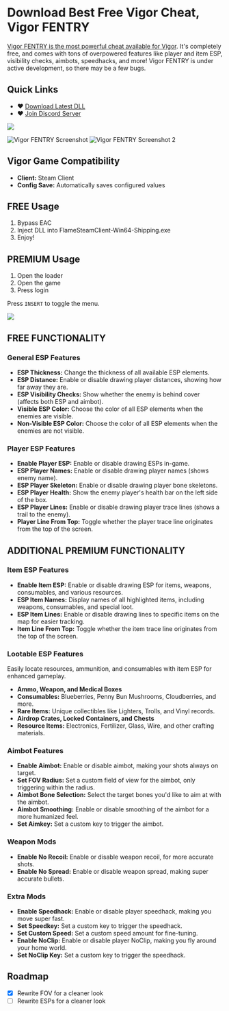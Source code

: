 # Download Best Free Vigor Cheat, Vigor FENTRY
[Vigor FENTRY is the most powerful cheat available for Vigor](https://www.fentry.org/). It's completely free, and comes with tons of overpowered features like player and item ESP, visibility checks, aimbots, speedhacks, and more! Vigor FENTRY is under active development, so there may be a few bugs.

## Quick Links
- ♥ [Download Latest DLL](https://github.com/Wimberton/Vigor-FENTRY/releases/tag/Release)
- ♥ [Join Discord Server](https://discord.gg/fentry)

<img align="center" src="https://i.gyazo.com/3a89405c73b7c5b1eed730ad8cc95e47.png" width="auto" height="auto">

![Vigor FENTRY Screenshot](https://i.gyazo.com/605cc5b0718f4dc00cc43c8b806ed33c.jpg)
![Vigor FENTRY Screenshot 2](https://i.gyazo.com/a3be8bec656f1838bae5e416e26eacbf.jpg)

## Vigor Game Compatibility
- **Client:** Steam Client
- **Config Save:** Automatically saves configured values

## FREE Usage
1. Bypass EAC
2. Inject DLL into FlameSteamClient-Win64-Shipping.exe
3. Enjoy!

## PREMIUM Usage
1. Open the loader
2. Open the game
3. Press login

Press `INSERT` to toggle the menu.

<img align="center" src="https://i.gyazo.com/a31227e25a080e65054a4737a4baa6e1.png" width="auto" height="auto">

## FREE FUNCTIONALITY

### General ESP Features
- **ESP Thickness:** Change the thickness of all available ESP elements.
- **ESP Distance:** Enable or disable drawing player distances, showing how far away they are.
- **ESP Visibility Checks:** Show whether the enemy is behind cover (affects both ESP and aimbot).
- **Visible ESP Color:** Choose the color of all ESP elements when the enemies are visible.
- **Non-Visible ESP Color:** Choose the color of all ESP elements when the enemies are not visible.

### Player ESP Features
- **Enable Player ESP:** Enable or disable drawing ESPs in-game.
- **ESP Player Names:** Enable or disable drawing player names (shows enemy name).
- **ESP Player Skeleton:** Enable or disable drawing player bone skeletons.
- **ESP Player Health:** Show the enemy player's health bar on the left side of the box.
- **ESP Player Lines:** Enable or disable drawing player trace lines (shows a trail to the enemy).
- **Player Line From Top:** Toggle whether the player trace line originates from the top of the screen.

## ADDITIONAL  PREMIUM FUNCTIONALITY

### Item ESP Features
- **Enable Item ESP:** Enable or disable drawing ESP for items, weapons, consumables, and various resources.
- **ESP Item Names:** Display names of all highlighted items, including weapons, consumables, and special loot.
- **ESP Item Lines:** Enable or disable drawing lines to specific items on the map for easier tracking.
- **Item Line From Top:** Toggle whether the item trace line originates from the top of the screen.

### Lootable ESP Features
Easily locate resources, ammunition, and consumables with item ESP for enhanced gameplay.

- **Ammo, Weapon, and Medical Boxes**
- **Consumables:** Blueberries, Penny Bun Mushrooms, Cloudberries, and more.
- **Rare Items:** Unique collectibles like Lighters, Trolls, and Vinyl records.
- **Airdrop Crates, Locked Containers, and Chests**
- **Resource Items:** Electronics, Fertilizer, Glass, Wire, and other crafting materials.

### Aimbot Features
- **Enable Aimbot:** Enable or disable aimbot, making your shots always on target.
- **Set FOV Radius:** Set a custom field of view for the aimbot, only triggering within the radius.
- **Aimbot Bone Selection:** Select the target bones you'd like to aim at with the aimbot.
- **Aimbot Smoothing:** Enable or disable smoothing of the aimbot for a more humanized feel.
- **Set Aimkey:** Set a custom key to trigger the aimbot.

### Weapon Mods
- **Enable No Recoil:** Enable or disable weapon recoil, for more accurate shots.
- **Enable No Spread:** Enable or disable weapon spread, making super accurate bullets.

### Extra Mods
- **Enable Speedhack:** Enable or disable player speedhack, making you move super fast.
- **Set Speedkey:** Set a custom key to trigger the speedhack.
- **Set Custom Speed:** Set a custom speed amount for fine-tuning.
- **Enable NoClip:** Enable or disable player NoClip, making you fly around your home world.
- **Set NoClip Key:** Set a custom key to trigger the speedhack.

## Roadmap
- [x] Rewrite FOV for a cleaner look
- [ ] Rewrite ESPs for a cleaner look
